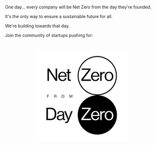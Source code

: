 One day... every company will be Net Zero from the day they're founded.

It's the only way to ensure a sustainable future for all.

We're building towards that day.

Join the community of startups pushing for:

<h1 align="center">
 <a href="https://ches-ctrl.github.io/nzfdz/">
  <picture>
    <img src="assets/nzfdz_logo.svg" alt="Logo" width="300" height="300">
  </picture>
 </a>
</h1>
